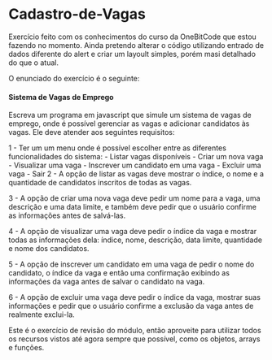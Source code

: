 # Cadastro-de-Vagas

Exercício feito com os conhecimentos do curso da OneBitCode que estou fazendo no momento.
Ainda pretendo alterar o código utilizando entrado de dados diferente do alert e criar um layoult simples, porém masi detalhado do que o atual.

O enunciado do exercício é o seguinte:

#### Sistema de Vagas de Emprego

Escreva um programa em javascript que simule um sistema de vagas de emprego, 
onde é possível gerenciar as vagas e adicionar candidatos às vagas. 
Ele deve atender aos seguintes requisitos:

1 - Ter um um menu onde é possível escolher entre as diferentes funcionalidades do sistema:
    - Listar vagas disponíveis
    - Criar um nova vaga
    - Visualizar uma vaga
    - Inscrever um candidato em uma vaga
    - Excluir uma vaga
    - Sair
2 - A opção de listar as vagas deve mostrar o índice, 
o nome e a quantidade de candidatos inscritos de todas as vagas.

3 - A opção de criar uma nova vaga deve pedir um nome para a vaga, uma descrição e 
uma data limite, e também deve pedir que o usuário confirme as informações antes de salvá-las.

4 - A opção de visualizar uma vaga deve pedir o índice da vaga e mostrar todas as 
informações dela: índice, nome, descrição, data limite, quantidade e nome dos candidatos.

5 - A opção de inscrever um candidato em uma vaga de pedir o nome do candidato, 
o índice da vaga e então uma confirmação exibindo as informações da 
vaga antes de salvar o candidato na vaga.

6 - A opção de excluir uma vaga deve pedir o índice da vaga, mostrar suas informações 
e pedir que o usuário confirme a exclusão da vaga antes de realmente exclui-la.

Este é o exercício de revisão do módulo, 
então aproveite para utilizar todos os recursos vistos até agora sempre que possível, 
como os objetos, arrays e funções.
